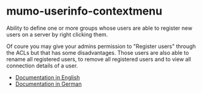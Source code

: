 # mumo-userinfo-contextmenu

Ability to define one or more groups whose users are able to register new users on a server by right clicking them.

Of coure you may give your admins permission to "Register users" through the ACLs but that has some disadvantages. Those users are also able to rename all registered users, to remove all registered users and to view all connection details of a user.

* [Documentation in English](https://wiki.natenom.de/en/mumble/tools/mumo/module/userinfo)
* [Documentation in German](https://wiki.natenom.de/mumble/tools/mumo/module/userinfo)
